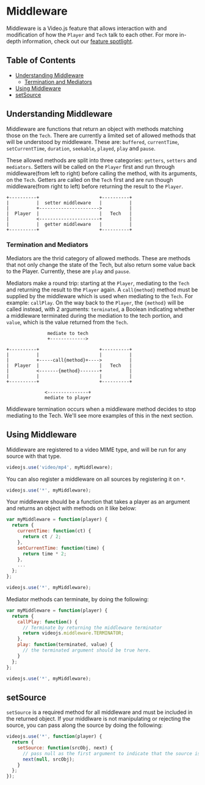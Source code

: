 # Middleware

Middleware is a Video.js feature that allows interaction with and modification of how the `Player` and `Tech` talk to each other. For more in-depth information, check out our [feature spotlight](http://blog.videojs.com/feature-spotlight-middleware/).

## Table of Contents

* [Understanding Middleware](#understanding-middleware)
  * [Termination and Mediators](#termination-and-mediators)
* [Using Middleware](#using-middleware)
* [setSource](#setsource)

## Understanding Middleware

Middleware are functions that return an object with methods matching those on the `Tech`. There are currently a limited set of allowed methods that will be understood by middleware. These are: `buffered`, `currentTime`, `setCurrentTime`, `duration`, `seekable`, `played`, `play` and `pause`.

These allowed methods are split into three categories: `getters`, `setters` and `mediators`. Setters will be called on the `Player` first and run through middleware(from left to right) before calling the method, with its arguments, on the `Tech`. Getters are called on the `Tech` first and are run though middleware(from right to left) before returning the result to the `Player`.

```
+----------+                      +----------+
|          |  setter middleware   |          |
|          +---------------------->          |
|  Player  |                      |   Tech   |
|          <----------------------+          |
|          |  getter middleware   |          |
+----------+                      +----------+
```

### Termination and Mediators

Mediators are the thrid category of allowed methods. These are methods that not only change the state of the Tech, but also return some value back to the Player. Currently, these are `play` and `pause`.

Mediators make a round trip: starting at the `Player`, mediating to the `Tech` and returning the result to the `Player` again. A `call{method}` method must be supplied by the middleware which is used when mediating to the `Tech`. For example: `callPlay`. On the way back to the `Player`, the `{method}` will be called instead, with 2 arguments: `terminated`, a Boolean indicating whether a middleware terminated during the mediation to the tech portion, and `value`, which is the value returned from the `Tech`.

```
               mediate to tech
               +------------->

+----------+                      +----------+
|          |                      |          |
|          +-----call{method}+---->          |
|  Player  |                      |   Tech   |
|          <-------{method}-------+          |
|          |                      |          |
+----------+                      +----------+

              <---------------+
              mediate to player

```

Middleware termination occurs when a middleware method decides to stop mediating to the Tech. We'll see more examples of this in the next section.

## Using Middleware

Middleware are registered to a video MIME type, and will be run for any source with that type.

```javascript
videojs.use('video/mp4', myMiddleware);
```

You can also register a middleware on all sources by registering it on `*`.

```javascript
videojs.use('*', myMiddleware);
```

Your middleware should be a function that takes a player as an argument and returns an object with methods on it like below:

```javascript
var myMiddleware = function(player) {
  return {
    currentTime: function(ct) {
      return ct / 2;
    },
    setCurrentTime: function(time) {
      return time * 2;
    },
    ...
  };
};

videojs.use('*', myMiddleware);
```

Mediator methods can terminate, by doing the following:

```javascript
var myMiddleware = function(player) {
  return {
    callPlay: function() {
      // Terminate by returning the middleware terminator
      return videojs.middleware.TERMINATOR;
    },
    play: function(terminated, value) {
      // the terminated argument should be true here.
    }
  };
};

videojs.use('*', myMiddleware);
```

## setSource

`setSource` is a required method for all middleware and must be included in the returned object. If your middlware is not manipulating or rejecting the source, you can pass along the source by doing the following:

```javascript
videojs.use('*', function(player) {
  return {
    setSource: function(srcObj, next) {
      // pass null as the first argument to indicate that the source is not rejected
      next(null, srcObj);
    }
  };
});
```
